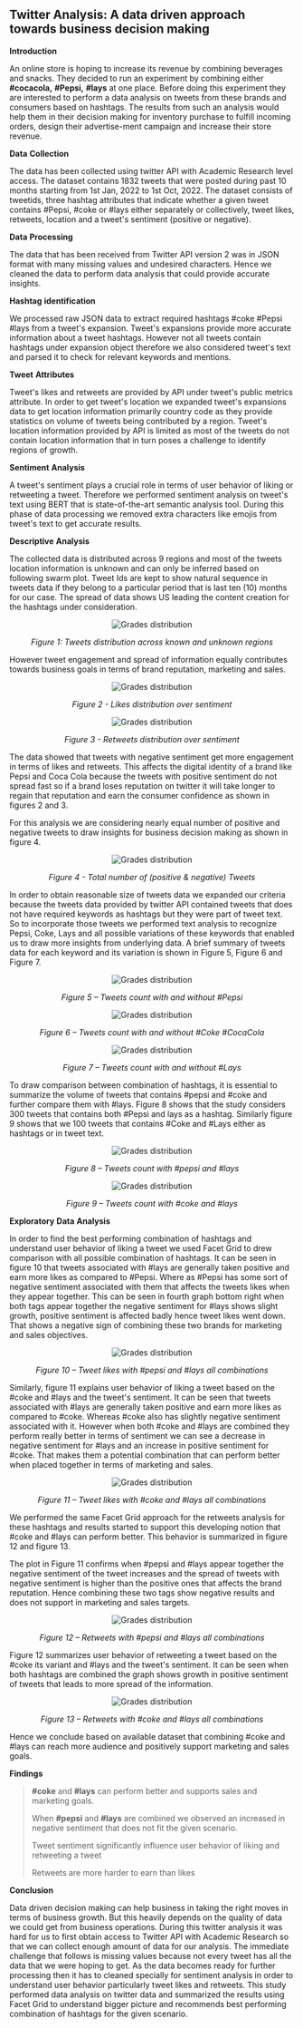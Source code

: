 ## **Twitter** **Analysis:** **A** **data** **driven** **approach** **towards** **business** **decision** **making**

**Introduction**

An online store is hoping to increase its revenue by combining beverages and snacks. They decided to run an experiment by combining either **#cocacola,** **#Pepsi,** **#lays** at one place. Before doing this experiment they are interested to perform a data analysis on tweets from these brands and consumers based on hashtags. The results from such an analysis would help them in their decision making for inventory purchase to fulfill incoming orders, design their advertise-ment campaign and increase their store revenue.

**Data** **Collection**

The data has been collected using twitter API with Academic Research level access. The dataset contains 1832 tweets that were posted during past 10 months starting from 1st Jan, 2022 to 1st Oct, 2022. The dataset consists of tweetids, three hashtag attributes that indicate whether a given tweet contains #Pepsi, #coke or #lays either separately or collectively, tweet likes, retweets, location and a tweet's sentiment (positive or negative).

**Data** **Processing**

The data that has been received from Twitter API version 2 was in JSON format with many missing values and undesired characters. Hence we cleaned the data to perform data analysis that could provide accurate
insights.

**Hashtag** **identification**

We processed raw JSON data to extract required hashtags #coke #Pepsi #lays from a tweet's expansion. Tweet's expansions provide more accurate information about a tweet hashtags. However not all tweets contain hashtags under expansion object therefore we also considered tweet's text and parsed it to check for relevant keywords and mentions.

**Tweet** **Attributes**

Tweet's likes and retweets are provided by API under tweet's public metrics attribute. In order to get tweet's location we expanded tweet's expansions data to get location information primarily country code as
they provide statistics on volume of tweets being contributed by a region. Tweet's location information provided by API is limited as most of the tweets do not contain location information that in turn poses a challenge to identify regions of growth.

**Sentiment** **Analysis**

A tweet's sentiment plays a crucial role in terms of user behavior of liking or retweeting a tweet. Therefore we performed sentiment analysis on tweet's text using BERT that is state-of-the-art semantic analysis tool. During this phase of data processing we removed extra characters like emojis from tweet's text to get accurate results.

**Descriptive** **Analysis**

The collected data is distributed across 9 regions and most of the tweets location information is unknown and can only be inferred based on following swarm plot. Tweet Ids are kept to show natural sequence in tweets data if they belong to a particular period that is last ten (10) months for our case. The spread of data shows US leading the content creation for the hashtags under consideration.

<p align="center">
  <img style="background-color: #fff;" alt="Grades distribution" src="./images/swarm-plot.png">
</p>

<p align="center"><em>Figure 1: Tweets distribution across known and unknown regions</em></p>

However tweet engagement and spread of information equally contributes towards business goals in terms of brand reputation, marketing and sales.

<p align="center">
  <img style="background-color: #fff;" alt="Grades distribution" src="./images/sentiments-likes.png">
</p>

<p align="center"><em>Figure 2 - Likes distribution over sentiment</em></p>

<p align="center">
  <img style="background-color: #fff;" alt="Grades distribution" src="./images/sentiments-retweets.png">
</p>

<p align="center"><em>Figure 3 - Retweets distribution over sentiment</em></p>


The data showed that tweets with negative sentiment get more engagement in terms of likes and retweets. This affects the digital identity of a brand like Pepsi and Coca Cola because the tweets with positive sentiment do not spread fast so if a brand loses reputation on twitter it will take longer to regain that reputation and earn the consumer confidence as shown in figures 2 and 3.

For this analysis we are considering nearly equal number of positive and negative tweets to draw insights for business decision making as shown
in figure 4.

<p align="center">
  <img style="background-color: #fff;" alt="Grades distribution" src="./images/sentiments-count.png">
</p>

<p align="center"><em>Figure 4 - Total number of (positive & negative) Tweets</em></p>

In order to obtain reasonable size of tweets data we expanded our criteria because the tweets data provided by twitter API contained tweets that does not have required keywords as hashtags but they were part of tweet text. So to incorporate those tweets we performed text analysis to recognize Pepsi, Coke, Lays and all possible variations of
these keywords that enabled us to draw more insights from underlying data. A brief summary of tweets data for each keyword and its variation
is shown in Figure 5, Figure 6 and Figure 7.

<p align="center">
  <img style="background-color: #fff;" alt="Grades distribution" src="./images/tweets-pepsi.png">
</p>

<p align="center"><em>Figure 5 – Tweets count with and without #Pepsi</em></p>

<p align="center">
  <img style="background-color: #fff;" alt="Grades distribution" src="./images/tweets-coke.png">
</p>

<p align="center"><em>Figure 6 – Tweets count with and without #Coke #CocaCola</em></p>

<p align="center">
  <img style="background-color: #fff;" alt="Grades distribution" src="./images/tweets-lays.png">
</p>

<p align="center"><em>Figure 7 – Tweets count with and without #Lays</em></p>

To draw comparison between combination of hashtags, it is essential to summarize the volume of tweets that contains #pepsi and #coke and further compare them with #lays. Figure 8 shows that the study considers 300 tweets that contains both #Pepsi and lays as a hashtag. Similarly figure 9 shows that we 100 tweets that contains #Coke and #Lays either as hashtags or in tweet text.

<p align="center">
  <img style="background-color: #fff;" alt="Grades distribution" src="./images/compare-pepsi-pays-tweet-counts.png">
</p>

<p align="center"><em>Figure 8 – Tweets count with #pepsi and #lays</em></p>

<p align="center">
  <img style="background-color: #fff;" alt="Grades distribution" src="./images/compare-coke-pays-tweet-counts.png">
</p>

<p align="center"><em>Figure 9 – Tweets count with #coke and #lays</em></p>

**Exploratory** **Data** **Analysis**

In order to find the best performing combination of hashtags and understand user behavior of liking a tweet we used Facet Grid to drew comparison with all possible combination of hashtags. It can be seen in figure 10 that tweets associated with #lays are generally taken positive and earn more likes as compared to #Pepsi. Where as #Pepsi has some sort of negative sentiment associated with them that affects the tweets likes when they appear together. This can be seen in fourth graph bottom right when both tags appear together the negative sentiment for #lays shows slight growth, positive sentiment is affected badly hence tweet likes went down. That shows a negative sign of combining these two brands for marketing and sales objectives.

<p align="center">
  <img style="background-color: #fff;" alt="Grades distribution" src="./images/facetgrid-pepsi-lays.png">
</p>

<p align="center"><em>Figure 10 – Tweet likes with #pepsi and #lays all combinations</em></p>

Similarly, figure 11 explains user behavior of liking a tweet based on the #coke and #lays and the tweet\'s sentiment. It can be seen that tweets associated with #lays are generally taken positive and earn more likes as compared to #coke. Whereas #coke also has slightly negative sentiment associated with it. However when both #coke and #lays are combined they perform really better in terms of sentiment we can see a decrease in negative sentiment for #lays and an increase in positive sentiment for #coke. That makes them a potential combination that can perform better when placed together in terms of marketing and sales.


<p align="center">
  <img style="background-color: #fff;" alt="Grades distribution" src="./images/facetgrid-coke-lays.png">
</p>

<p align="center"><em>Figure 11 – Tweet likes with #coke and #lays all combinations</em></p>

We performed the same Facet Grid approach for the retweets analysis for these hashtags and results started to support this developing notion that #coke and #lays can perform better. This behavior is summarized in figure 12 and figure 13.

The plot in Figure 11 confirms when #pepsi and #lays appear together the negative sentiment of the tweet increases and the spread of tweets with negative sentiment is higher than the positive ones that affects the brand reputation. Hence combining these two tags show negative results and does not support in marketing and sales targets.

<p align="center">
  <img style="background-color: #fff;" alt="Grades distribution" src="./images/facetgrid-retweets-pepsi-lays.png">
</p>

<p align="center"><em>Figure 12 – Retweets with #pepsi and #lays all combinations</em></p>

Figure 12 summarizes user behavior of retweeting a tweet based on the #coke its variant and #lays and the tweet\'s sentiment. It can be seen when both hashtags are combined the graph shows growth in positive sentiment of tweets that leads to more spread of the information.

<p align="center">
  <img style="background-color: #fff;" alt="Grades distribution" src="./images/facetgrid-retweets-coke-lays.png">
</p>

<p align="center"><em>Figure 13 – Retweets with #coke and #lays all combinations</em></p>

Hence we conclude based on available dataset that combining #coke and #lays can reach more audience and positively support marketing and sales
goals.

**Findings**

> **#coke** and **#lays** can perform better and supports sales and
> marketing goals.
>
> When **#pepsi** and **#lays** are combined we observed an increased in
> negative sentiment that does not fit the given scenario.
>
> Tweet sentiment significantly influence user behavior of liking and
> retweeting a tweet
>
> Retweets are more harder to earn than likes

**Conclusion**

Data driven decision making can help business in taking the right moves in terms of business growth. But this heavily depends on the quality of data we could get from business operations. During this twitter analysis it was hard for us to first obtain access to Twitter API with Academic Research so that we can collect enough amount of data for our analysis. The immediate challenge that follows is missing values because not every tweet has all the data that we were hoping to get. As the data becomes ready for further processing then it has to cleaned specially for sentiment analysis in order to understand user behavior particularly tweet likes and retweets. This study performed data analysis on twitter data and summarized the results using Facet Grid to understand bigger picture and recommends best performing combination of hashtags for the given scenario.
